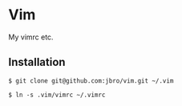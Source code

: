 Vim
===
My vimrc etc.

Installation
------------
`$ git clone git@github.com:jbro/vim.git ~/.vim`

`$ ln -s .vim/vimrc ~/.vimrc`
